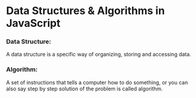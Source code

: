 # Data Structures & Algorithms in JavaScript

### Data Structure:

A data structure is a specific way of organizing, storing and accessing
data.

### Algorithm:

A set of instructions that tells a computer how to do something, or you
can also say step by step solution of the problem is called algorithm.
